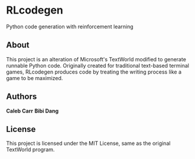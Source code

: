 # RLcodegen
Python code generation with reinforcement learning

## About
This project is an alteration of Microsoft's TextWorld modified to generate runnable Python code. Originally created for traditional text-based terminal games, RLcodegen produces code by treating the writing process like a game to be maximized.

## Authors
**Caleb Carr** 
**Bibi Dang**

## License
This project is licensed under the MIT License, same as the original TextWorld program.
